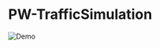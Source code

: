 # PW-TrafficSimulation
![Demo](https://user-images.githubusercontent.com/1795585/164359919-9b628d09-1e18-424e-8a81-d7e2b030ca80.png)
